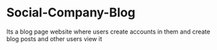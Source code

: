 # Social-Company-Blog
Its a blog page website where users create accounts in  them and create blog posts and other users view it

